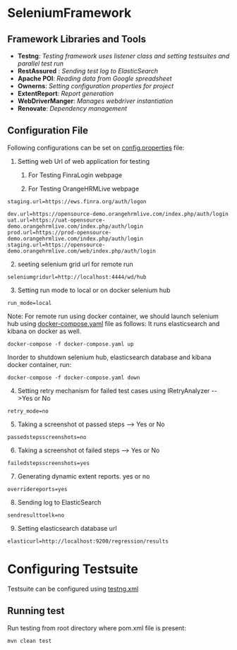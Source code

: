 # SeleniumFramework

## Framework Libraries and Tools

* **Testng**: *Testing framework uses listener class and setting testsuites and parallel test run*
* **RestAssured** : *Sending test log to ElasticSearch*
* **Apache POI**: *Reading data from Google spreadsheet*
* **Ownerns**: *Setting configuration properties for project*
* **ExtentReport**: *Report generation*
* **WebDriverManger**: *Manages webdriver instantiation*
* **Renovate**: *Dependency management*

## Configuration File
Following configurations can be set on [config.properties](src/test/resources/config.properties) file:

1. Setting web Url of web application for testing

   1. For Testing FinraLogin webpage
        
   2. For Testing OrangeHRMLive webpage

```
staging.url=https://ews.finra.org/auth/logon
```

```
dev.url=https://opensource-demo.orangehrmlive.com/index.php/auth/login
uat.url=https://uat-opensource-demo.orangehrmlive.com/index.php/auth/login
prod.url=https://prod-opensource-demo.orangehrmlive.com/index.php/auth/login
staging.url=https://opensource-demo.orangehrmlive.com/web/index.php/auth/login
```
2. seeting selenium grid url for remote run
```
seleniumgridurl=http://localhost:4444/wd/hub
```

3. Setting run mode to local or on docker selenium hub
```
run_mode=local
```

Note: For remote run using docker container, we should launch selenium hub using [docker-compose.yaml](docker-compose.yaml) file as follows:
It runs elasticsearch and kibana on docker as well.
```
docker-compose -f docker-compose.yaml up
```
Inorder to shutdown selenium hub, elasticsearch database and kibana docker container, run:
```
docker-compose -f docker-compose.yaml down
```
4. Setting retry mechanism for failed test cases using IRetryAnalyzer -->Yes or No
```
retry_mode=no
```

5. Taking a screenshot ot passed steps --> Yes or No
```
passedstepsscreenshots=no
```

6. Taking a screenshot ot failed steps --> Yes or No
```
failedstepsscreenshots=yes
```


7. Generating dynamic extent reports.  yes or no
```
overridereports=yes
```

8. Sending log to ElasticSearch
```
sendresulttoelk=no
```

9. Setting elasticsearch database url
```
elasticurl=http://localhost:9200/regression/results
```
# Configuring Testsuite

Testsuite can be configured using [testng.xml](testng.xml)
## Running test
Run testing from root directory where pom.xml file is present:
```
mvn clean test
```
